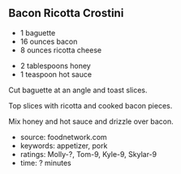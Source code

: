 Bacon Ricotta Crostini
----------------------

- 1 baguette
- 16 ounces bacon
- 8 ounces ricotta cheese
<!-- -->
- 2 tablespoons honey
- 1 teaspoon hot sauce

Cut baguette at an angle and toast slices.

Top slices with ricotta and cooked bacon pieces.

Mix honey and hot sauce and drizzle over bacon.

- source: foodnetwork.com
- keywords: appetizer, pork
- ratings: Molly-?, Tom-9, Kyle-9, Skylar-9
- time: ? minutes
